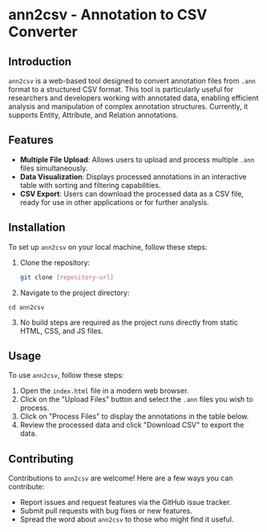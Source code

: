 # ann2csv - Annotation to CSV Converter

## Introduction
`ann2csv` is a web-based tool designed to convert annotation files from `.ann` format to a structured CSV format. This tool is particularly useful for researchers and developers working with annotated data, enabling efficient analysis and manipulation of complex annotation structures. Currently, it supports Entity, Attribute, and Relation annotations.

## Features
- **Multiple File Upload**: Allows users to upload and process multiple `.ann` files simultaneously.
- **Data Visualization**: Displays processed annotations in an interactive table with sorting and filtering capabilities.
- **CSV Export**: Users can download the processed data as a CSV file, ready for use in other applications or for further analysis.

## Installation
To set up `ann2csv` on your local machine, follow these steps:

1. Clone the repository:
   ```bash
   git clone [repository-url]
    ```
2. Navigate to the project directory:
```
cd ann2csv
```
3. No build steps are required as the project runs directly from static HTML, CSS, and JS files.

## Usage
To use `ann2csv`, follow these steps:
1. Open the `index.html` file in a modern web browser.
2. Click on the "Upload Files" button and select the `.ann` files you wish to process.
3. Click on "Process Files" to display the annotations in the table below.
4. Review the processed data and click "Download CSV" to export the data.

## Contributing
Contributions to `ann2csv` are welcome! Here are a few ways you can contribute:
- Report issues and request features via the GitHub issue tracker.
- Submit pull requests with bug fixes or new features.
- Spread the word about `ann2csv` to those who might find it useful.




